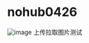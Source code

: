 # nohub0426
![image](https://github.com/nodehubs/nohub0426/assets/45618802/04991c15-204e-44c2-9579-b75c0603a7c0)
上传拉取图片测试
